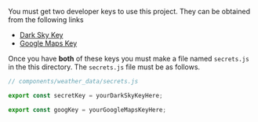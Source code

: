 
You must get two developer keys to use this project. They can be obtained from the following links

* [Dark Sky Key](https://darksky.net/dev/)
* [Google Maps Key](https://developers.google.com/maps/)

Once you have **both** of these keys you must make a file named `secrets.js` in the this directory. The `secrets.js` file must be as follows.

```javascript
// components/weather_data/secrets.js

export const secretKey = yourDarkSkyKeyHere;

export const googKey = yourGoogleMapsKeyHere;
```

